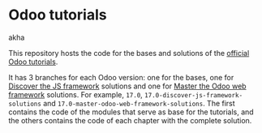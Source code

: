 # Odoo tutorials
akha

This repository hosts the code for the bases and solutions of the
[official Odoo tutorials](https://www.odoo.com/documentation/17.0/developer/tutorials.html).

It has 3 branches for each Odoo version: one for the bases, one for
[Discover the JS framework](https://www.odoo.com/documentation/17.0/developer/tutorials/discover_js_framework.html) solutions and one for [Master the Odoo web framework](https://www.odoo.com/documentation/17.0/developer/tutorials/master_odoo_web_framework.html) solutions. For example, `17.0`, `17.0-discover-js-framework-solutions` and `17.0-master-odoo-web-framework-solutions`. 
The first contains the code of the modules that serve as base for the tutorials,
and the others contains the code of each chapter with the complete
solution.
